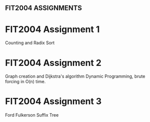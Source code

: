 ## FIT2004 ASSIGNMENTS

# FIT2004 Assignment 1
Counting and Radix Sort

# FIT2004 Assignment 2
Graph creation and Dijkstra's algorithm
Dynamic Programming, brute forcing in O(n) time.

 # FIT2004 Assignment 3
 Ford Fulkerson
 Suffix Tree